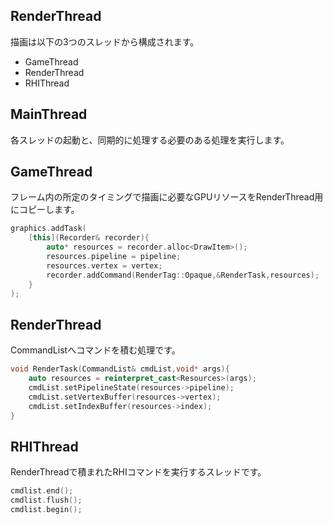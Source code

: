 ﻿RenderThread
------------
描画は以下の3つのスレッドから構成されます。
* GameThread
* RenderThread
* RHIThread

## MainThread
各スレッドの起動と、同期的に処理する必要のある処理を実行します。

## GameThread
フレーム内の所定のタイミングで描画に必要なGPUリソースをRenderThread用にコピーします。
```cpp
graphics.addTask(
	[this](Recorder& recorder){
		auto* resources = recorder.alloc<DrawItem>();
		resources.pipeline = pipeline;
		resources.vertex = vertex;
		recorder.addCommand(RenderTag::Opaque,&RenderTask,resources);
	}
);
```
## RenderThread
CommandListへコマンドを積む処理です。
```cpp
void RenderTask(CommandList& cmdList,void* args){
	auto resources = reinterpret_cast<Resources>(args);
	cmdList.setPipelineState(resources->pipeline);
	cmdList.setVertexBuffer(resources->vertex);
	cmdList.setIndexBuffer(resources->index);
}
```
## RHIThread
RenderThreadで積まれたRHIコマンドを実行するスレッドです。
```cpp
cmdlist.end();
cmdlist.flush();
cmdlist.begin();
```
